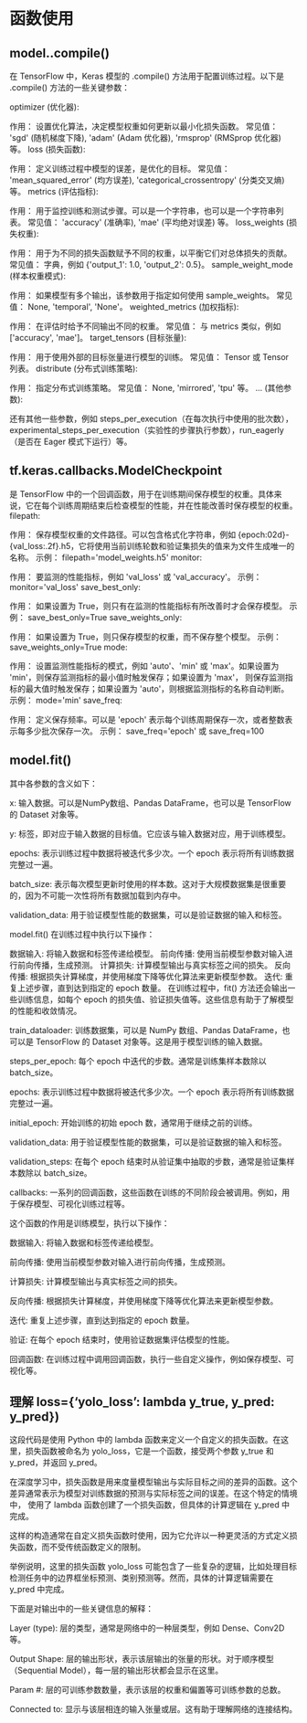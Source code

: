 
# 函数使用

## model..compile()
在 TensorFlow 中，Keras 模型的 .compile() 方法用于配置训练过程。以下是 .compile() 方法的一些关键参数：

optimizer (优化器):

作用： 设置优化算法，决定模型权重如何更新以最小化损失函数。
常见值： 'sgd' (随机梯度下降), 'adam' (Adam 优化器), 'rmsprop' (RMSprop 优化器) 等。
loss (损失函数):

作用： 定义训练过程中模型的误差，是优化的目标。
常见值： 'mean_squared_error' (均方误差), 'categorical_crossentropy' (分类交叉熵) 等。
metrics (评估指标):

作用： 用于监控训练和测试步骤。可以是一个字符串，也可以是一个字符串列表。
常见值： 'accuracy' (准确率), 'mae' (平均绝对误差) 等。
loss_weights (损失权重):

作用： 用于为不同的损失函数赋予不同的权重，以平衡它们对总体损失的贡献。
常见值： 字典，例如 {'output_1': 1.0, 'output_2': 0.5}。
sample_weight_mode (样本权重模式):

作用： 如果模型有多个输出，该参数用于指定如何使用 sample_weights。
常见值： None, 'temporal', 'None'。
weighted_metrics (加权指标):

作用： 在评估时给予不同输出不同的权重。
常见值： 与 metrics 类似，例如 ['accuracy', 'mae']。
target_tensors (目标张量):

作用： 用于使用外部的目标张量进行模型的训练。
常见值： Tensor 或 Tensor 列表。
distribute (分布式训练策略):

作用： 指定分布式训练策略。
常见值： None, 'mirrored', 'tpu' 等。
... (其他参数):

还有其他一些参数，例如 steps_per_execution（在每次执行中使用的批次数），experimental_steps_per_execution（实验性的步骤执行参数），run_eagerly（是否在 Eager 模式下运行）等。

## tf.keras.callbacks.ModelCheckpoint
是 TensorFlow 中的一个回调函数，用于在训练期间保存模型的权重。具体来说，它在每个训练周期结束后检查模型的性能，并在性能改善时保存模型的权重。
filepath:

作用： 保存模型权重的文件路径。可以包含格式化字符串，例如 {epoch:02d}-{val_loss:.2f}.h5，它将使用当前训练轮数和验证集损失的值来为文件生成唯一的名称。
示例： filepath='model_weights.h5'
monitor:

作用： 要监测的性能指标，例如 'val_loss' 或 'val_accuracy'。
示例： monitor='val_loss'
save_best_only:

作用： 如果设置为 True，则只有在监测的性能指标有所改善时才会保存模型。
示例： save_best_only=True
save_weights_only:

作用： 如果设置为 True，则只保存模型的权重，而不保存整个模型。
示例： save_weights_only=True
mode:

作用： 设置监测性能指标的模式，例如 'auto'、'min' 或 'max'。如果设置为 'min'，则保存监测指标的最小值时触发保存；如果设置为 'max'，
则保存监测指标的最大值时触发保存；如果设置为 'auto'，则根据监测指标的名称自动判断。
示例： mode='min'
save_freq:

作用： 定义保存频率。可以是 'epoch' 表示每个训练周期保存一次，或者整数表示每多少批次保存一次。
示例： save_freq='epoch' 或 save_freq=100

## model.fit()
其中各参数的含义如下：

x: 输入数据。可以是NumPy数组、Pandas DataFrame，也可以是 TensorFlow 的 Dataset 对象等。

y: 标签，即对应于输入数据的目标值。它应该与输入数据对应，用于训练模型。

epochs: 表示训练过程中数据将被迭代多少次。一个 epoch 表示将所有训练数据完整过一遍。

batch_size: 表示每次模型更新时使用的样本数。这对于大规模数据集是很重要的，因为不可能一次性将所有数据加载到内存中。

validation_data: 用于验证模型性能的数据集，可以是验证数据的输入和标签。

model.fit() 在训练过程中执行以下操作：

数据输入: 将输入数据和标签传递给模型。
前向传播: 使用当前模型参数对输入进行前向传播，生成预测。
计算损失: 计算模型输出与真实标签之间的损失。
反向传播: 根据损失计算梯度，并使用梯度下降等优化算法来更新模型参数。
迭代: 重复上述步骤，直到达到指定的 epoch 数量。
在训练过程中，fit() 方法还会输出一些训练信息，如每个 epoch 的损失值、验证损失值等。这些信息有助于了解模型的性能和收敛情况。

train_dataloader: 训练数据集，可以是 NumPy 数组、Pandas DataFrame，也可以是 TensorFlow 的 Dataset 对象等。这是用于模型训练的输入数据。

steps_per_epoch: 每个 epoch 中迭代的步数。通常是训练集样本数除以 batch_size。

epochs: 表示训练过程中数据将被迭代多少次。一个 epoch 表示将所有训练数据完整过一遍。

initial_epoch: 开始训练的初始 epoch 数，通常用于继续之前的训练。

validation_data: 用于验证模型性能的数据集，可以是验证数据的输入和标签。

validation_steps: 在每个 epoch 结束时从验证集中抽取的步数，通常是验证集样本数除以 batch_size。

callbacks: 一系列的回调函数，这些函数在训练的不同阶段会被调用。例如，用于保存模型、可视化训练过程等。

这个函数的作用是训练模型，执行以下操作：

数据输入: 将输入数据和标签传递给模型。

前向传播: 使用当前模型参数对输入进行前向传播，生成预测。

计算损失: 计算模型输出与真实标签之间的损失。

反向传播: 根据损失计算梯度，并使用梯度下降等优化算法来更新模型参数。

迭代: 重复上述步骤，直到达到指定的 epoch 数量。

验证: 在每个 epoch 结束时，使用验证数据集评估模型的性能。

回调函数: 在训练过程中调用回调函数，执行一些自定义操作，例如保存模型、可视化等。


## 理解 loss={‘yolo_loss’: lambda y_true, y_pred: y_pred})
这段代码是使用 Python 中的 lambda 函数来定义一个自定义的损失函数。在这里，损失函数被命名为 yolo_loss，它是一个函数，接受两个参数 y_true 和 y_pred，并返回 y_pred。

在深度学习中，损失函数是用来度量模型输出与实际目标之间的差异的函数。这个差异通常表示为模型对训练数据的预测与实际标签之间的误差。在这个特定的情境中，
使用了 lambda 函数创建了一个损失函数，但具体的计算逻辑在 y_pred 中完成。

这样的构造通常在自定义损失函数时使用，因为它允许以一种更灵活的方式定义损失函数，而不受传统函数定义的限制。

举例说明，这里的损失函数 yolo_loss 可能包含了一些复杂的逻辑，比如处理目标检测任务中的边界框坐标预测、类别预测等。然而，具体的计算逻辑需要在 y_pred 中完成。

下面是对输出中的一些关键信息的解释：

Layer (type): 层的类型，通常是网络中的一种层类型，例如 Dense、Conv2D 等。

Output Shape: 层的输出形状，表示该层输出的张量的形状。对于顺序模型（Sequential Model），每一层的输出形状都会显示在这里。

Param #: 层的可训练参数数量，表示该层的权重和偏置等可训练参数的总数。

Connected to: 显示与该层相连的输入张量或层。这有助于理解网络的连接结构。